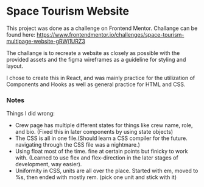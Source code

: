 # Space Tourism Website

This project was done as a challenge on Frontend Mentor.
Challange can be found here: https://www.frontendmentor.io/challenges/space-tourism-multipage-website-gRWj1URZ3

The challange is to recreate a website as closely as possible with the provided assets and the figma wireframes as a guideline for styling and layout.

I chose to create this in React, and was mainly practice for the utilization of Components and Hooks as well as general practice for HTML and CSS.

### Notes
  Things I did wrong:
  - Crew page has multiple different states for things like crew name, role, and bio. (Fixed this in later components by using state objects)
  - The CSS is all in one file.(Should learn a CSS compiler for the future. navigating through the CSS file was a nightmare.)
  - Using float most of the time. fine at certain points but finicky to work with. (Learned to use flex and flex-direction in the later stages of development, way easier).
  - Uniformity in CSS, units are all over the place. Started with em, moved to %s, then ended with mostly rem. (pick one unit and stick with it)
